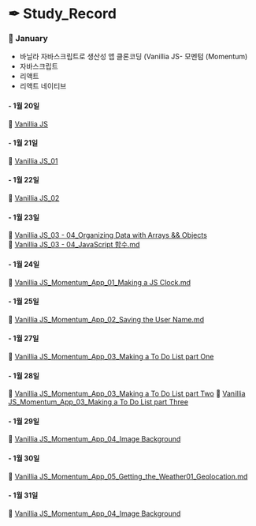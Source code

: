 

# ✒ Study_Record

### 📜 January
* 바닐라 자바스크립트로 생산성 앱 클론코딩 (Vanillia JS- 모멘텀 (Momentum)
* 자바스크립트
* 리액트
* 리액트 네이티브

#### - 1월 20일
📖  [Vanillia JS](https://github.com/my-choe/study-record/blob/main/YERIN/2021/01/%5B0120%5D%20Vanilla_JS.md)

#### - 1월 21일
📖  [Vanillia JS_01](https://github.com/my-choe/study-record/blob/main/YERIN/2021/01/%5B0120%5D%20Vanilla_JS.md)

#### - 1월 22일
📖  [Vanillia JS_02](https://github.com/my-choe/study-record/blob/main/YERIN/2021/01/%5B0120%5D%20Vanilla_JS.md)

#### - 1월 23일
📖  [Vanillia JS_03 - 04_Organizing Data with Arrays && Objects](https://github.com/yerin512/TIL-/blob/main/JavaScript/Vanilla%20Javascript/03_Organizing%20Data%20with%20Arrays%20and%20Objects.md)<br>
📖  [Vanillia JS_03 - 04_JavaScript 함수.md](https://github.com/yerin512/TIL-/blob/main/JavaScript/Vanilla%20Javascript/04_JavaScript%20%ED%95%A8%EC%88%98.md)

#### - 1월 24일
📖  [Vanillia JS_Momentum_App_01_Making a JS Clock.md](https://github.com/yerin512/TIL-/blob/main/JavaScript/Momentum_App/01_Making%20a%20JS%20Clock%20part%20One.md)

#### - 1월 25일
📖  [Vanillia JS_Momentum_App_02_Saving the User Name.md
](https://github.com/yerin512/TIL-/blob/main/JavaScript/Momentum_App/01_Making%20a%20JS%20Clock%20part%20One.md)

#### - 1월 27일
📖  [Vanillia JS_Momentum_App_03_Making a To Do List part One](https://github.com/yerin512/TIL-/blob/main/JavaScript/Momentum_App/03_Making%20a%20To%20Do%20List_1%20.md)

#### - 1월 28일
📖  [Vanillia JS_Momentum_App_03_Making a To Do List part Two](https://github.com/my-choe/study-record/blob/main/YERIN/2021/01/%5B0128%5DMaking_a_To_Do_List02~03.md)
📖  [Vanillia JS_Momentum_App_03_Making a To Do List part Three](https://github.com/my-choe/study-record/blob/main/YERIN/2021/01/%5B0128%5DMaking_a_To_Do_List02~03.md)

#### - 1월 29일
📖  [Vanillia JS_Momentum_App_04_Image Background](https://github.com/my-choe/study-record/blob/main/YERIN/2021/01/%5B0129%5DImage%20Background.md)

#### - 1월 30일
📖  [Vanillia JS_Momentum_App_05_Getting_the_Weather01_Geolocation.md](https://github.com/my-choe/study-record/blob/main/YERIN/2021/01/%5B0130%5DGetting_the_Weather01_Geolocation.md)

#### - 1월 31일
📖  [Vanillia JS_Momentum_App_04_Image Background](https://github.com/my-choe/study-record/blob/main/YERIN/2021/01/%5B0129%5DImage%20Background.md)

